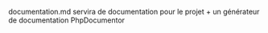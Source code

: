 documentation.md servira de documentation pour le projet + un générateur de documentation PhpDocumentor